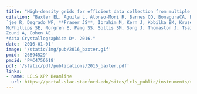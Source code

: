 ```yaml
---
title: "High-density grids for efficient data collection from multiple crystals."
citation: "Baxter EL, Aguila L, Alonso-Mori R, Barnes CO, BonaguraCA, Brehmer W, Brunger AT, Calero G, Caradoc-Davies TT,
`jee R, Degrado WF, **Fraser JS**, Ibrahim M, Kern J, Kobilka BK, Kruse AC, Larsson KM, Lemke HT, Lyubimov AY, Manglik A,
McPhillips SE, Norgren E, Pang SS, Soltis SM, Song J, Thomaston J, Tsai Y, Weis WI, **Woldeyes RA**, Yachandra V, Yano J,
Zouni A, Cohen AE.
*Acta Crystallographica D*. 2016."
date: '2016-01-01'
image: '/static/img/pub/2016_baxter.gif'
pmid: '26894529'
pmcid: 'PMC4756618'
pdf: '/static/pdf/publications/2016_baxter.pdf'
links:
- name: LCLS XPP Beamline
  url: https://portal.slac.stanford.edu/sites/lcls_public/instruments/xpp/Pages/default.aspx
---
```


